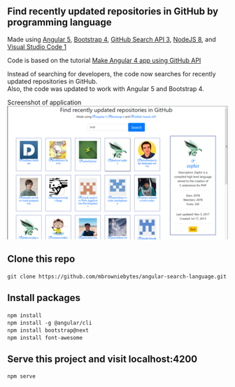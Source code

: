 ## Find recently updated repositories in GitHub by programming language

 Made using [Angular 5](https://angular.io/), [Bootstrap 4](https://getbootstrap.com/), [GitHub Search API 3](https://developer.github.com/v3/search/#search-repositories), [NodeJS 8](https://nodejs.org/en/), and [Visual Studio Code 1](https://code.visualstudio.com/)
 
 Code is based on the tutorial [Make Angular 4 app using GitHub API]( https://github.com/sandeep1995/angular-4-search-devs)
 
 Instead of searching for developers, the code now searches for recently updated repositories in GitHub.  
 Also, the code was updated to work with Angular 5 and Bootstrap 4.
 
 Screenshot of application
 ![Screenshot of application](screenshot.png)

 
 
## Clone this repo

`git clone https://github.com/mbrowniebytes/angular-search-language.git`

## Install packages

`npm install`  
`npm install -g @angular/cli`  
`npm install bootstrap@next`  
`npm install font-awesome`  

## Serve this project and visit localhost:4200

`npm serve`
